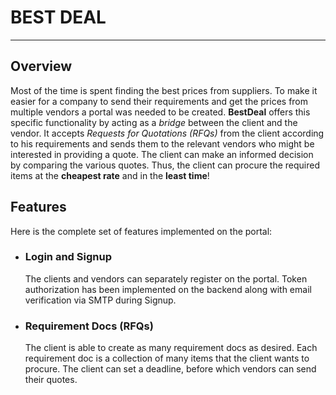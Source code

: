 # BEST DEAL
---
## Overview
Most of the time is spent finding the best prices from suppliers. To make it easier for a
company to send their requirements and get the prices from multiple vendors a portal was
needed to be created. **BestDeal** offers this specific functionality by acting as a _bridge_ between the client and the vendor. It accepts _Requests for Quotations (RFQs)_ from the client according to his requirements and sends them to the relevant vendors who might be interested in providing a quote. The client can make an informed decision by comparing the various quotes. Thus, the client can procure the required items at the **cheapest rate** and in the **least time**!

## Features
Here is the complete set of features implemented on the portal:

- ### Login and Signup 
    The clients and vendors can separately register on the portal. Token authorization has been implemented on the backend along with email verification via SMTP during Signup.
 
- ### Requirement Docs (RFQs)
    The client is able to create as many requirement docs as desired. Each requirement doc is a collection of many items that the client wants to procure. The client can set a deadline, before which vendors can send their quotes. 
    
   
